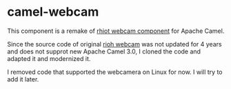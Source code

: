 # camel-webcam

This component is a remake of [rhiot webcam component](https://rhiot.gitbooks.io/rhiotdocumentation/content/gateway/camel_components/camel_webcam_component.html) for Apache Camel.

Since the source code of original [rioh webcam](https://github.com/rhiot/rhiot/tree/master/gateway/components/camel-webcam) was not updated for 4 years and does not supprot new Apache Camel 3.0, I cloned the code and adapted it and modernized it.

I removed code that supported the webcamera on Linux for now. I will try to add it later.